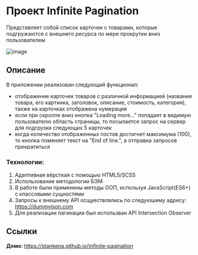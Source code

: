 # Проект Infinite Pagination

Представляет собой список карточек с товарами, которые подгружаются с внешнего ресурса по мере прокрутки вниз пользователем

![image](https://github.com/stankenA/infinite-pagination/assets/82235915/180b0282-cf50-4cda-849c-bc87809c33ee)


## Описание

В приложении реализован следующий функционал:
- отображение карточек товаров с различной информацией (название товара, его картинка, заголовок, описание, стоимость, категория), также на карточках отображена нумерация
- если при скролле вниз кнопка "Loading more..." попадает в видимую пользователю область страницы, то посылается запрос на сервер для подгрузки следующих 5 карточек
- когда количество отображенных постов достигнет максимума (100), то кнопка поменяет текст на "End of line.", а отправка запросов прекратиться

### Технологии:

1. Адаптивная вёрсткая с помощью HTML5/SCSS
2. Использование методологии БЭМ
3. В работе были применены методы ООП, используя JavaScript(ES6+) с классовыми сущностями
4. Запросы к внешнему API осщуествлялись по следуюшему адресу: https://dummyjson.com
5. Для реализации пагинации был использван API Intersection Observer

## Ссылки

**Демо**: https://stankena.github.io/infinite-pagination
